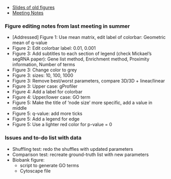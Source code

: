 - [Slides of old figures](https://docs.google.com/presentation/d/1dePmrboLd4yu4vCkUpiqOL5vo2zFt6Bqfh7AZbtuuTs/edit?usp=sharing)
- [Meeting Notes](https://docs.google.com/document/d/1r9knDSPhRCnDpMArJKlU5P38xBUKrOt-In0Y0yxMzGs/edit?usp=sharing)

### Figure editing notes from last meeting in summer
- [Addressed] Figure 1: Use mean matrix, edit label of colorbar: Geometric mean of q-value
- Figure 2: Edit colorbar label: 0.01, 0.001
- Figure 3: Add subtitles to each section of legend (check Mickael’s segRNA paper): Gene list method, Enrichment method, Proximity information, Number of terms
- Figure 3: Change color to grey
- Figure 3: sizes: 10, 100, 1000
- Figure 3: Remove best/worst parameters, compare 3D/3D + linear/linear
- Figure 3: Upper case: gProfiler
- Figure 4: Add a label for colorbar
- Figure 4: Upper/lower case: GO term
- Figure 5: Make the title of ‘node size’ more specific, add a value in middle
- Figure 5: q-value: add more ticks
- Figure 5: Add a legend for edge
- Figure 5: Use a lighter red color for p-value = 0

### Issues and to-do list with data
- Shuffling test: redo the shuffles with updated parameters
- Comparison test: recreate ground-truth list with new parameters
- Biobank figure:
  - script to generate GO terms
  - Cytoscape file
